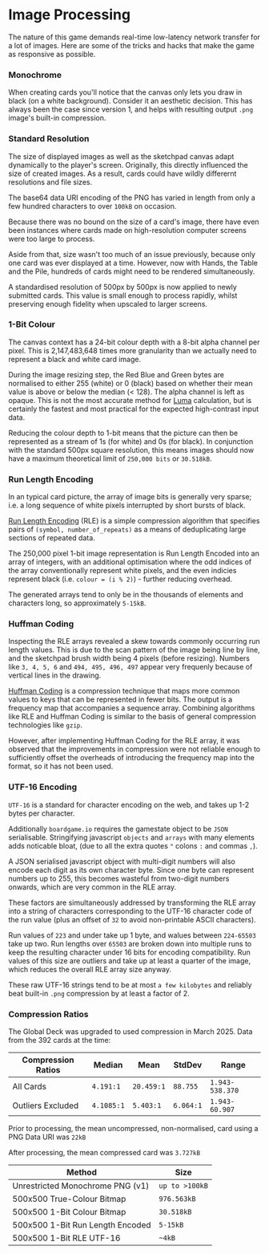 # Image Processing
The nature of this game demands real-time low-latency network transfer for a lot of images. Here are some of the tricks and hacks that make the game as responsive as possible.

### Monochrome
When creating cards you'll notice that the canvas only lets you draw in black (on a white background). Consider it an aesthetic decision. This has always been the case since version 1, and helps with resulting output `.png` image's built-in compression.

### Standard Resolution
The size of displayed images as well as the sketchpad canvas adapt dynamically to the player's screen. Originally, this directly influenced the size of created images. As a result, cards could have wildly differernt resolutions and file sizes.

The base64 data URI encoding of the PNG has varied in length from only a few hundred characters to over `100kB` on occasion.

Because there was no bound on the size of a card's image, there have even been instances where cards made on high-resolution computer screens were too large to process.

Aside from that, size wasn't too much of an issue previously, because only one card was ever displayed at a time. However, now with Hands, the Table and the Pile, hundreds of cards might need to be rendered simultaneously.

A standardised resolution of 500px by 500px is now applied to newly submitted cards. This value is small enough to process rapidly, whilst preserving enough fidelity when upscaled to larger screens.

### 1-Bit Colour
The canvas context has a 24-bit colour depth with a 8-bit alpha channel per pixel. This is 2,147,483,648 times more granularity than we actually need to represent a black and white card image.

During the image resizing step, the Red Blue and Green bytes are normalised to either 255 (white) or 0 (black) based on whether their mean value is above or below the median (< 128). The alpha channel is left as opaque. This is not the most accurate method for [Luma](https://en.wikipedia.org/wiki/Luma_(video)) calculation, but is certainly the fastest and most practical for the expected high-contrast input data.

Reducing the colour depth to 1-bit means that the picture can then be represented as a stream of 1s (for white) and 0s (for black). In conjunction with the standard 500px square resolution, this means images should now have a maximum theoretical limit of `250,000 bits` or `30.518kB`.

### Run Length Encoding
In an typical card picture, the array of image bits is generally very sparse; i.e. a long sequence of white pixels interrupted by short bursts of black. 

[Run Length Encoding](https://en.wikipedia.org/wiki/Run-length_encoding) (RLE) is a simple compression algorithm that specifies pairs of `(symbol, number_of_repeats)` as a means of deduplicating large sections of repeated data. 

The 250,000 pixel 1-bit image representation is Run Length Encoded into an array of integers, with an additional optimisation where the odd indices of the array conventionally represent white pixels, and the even indicies represent black (i.e. `colour = (i % 2)`) - further reducing overhead.

The generated arrays tend to only be in the thousands of elements and characters long, so approximately `5-15kB`.

### Huffman Coding
Inspecting the RLE arrays revealed a skew towards commonly occurring run length values. This is due to the scan pattern of the image being line by line, and the sketchpad brush width being 4 pixels (before resizing). Numbers like `3, 4, 5, 6` and `494, 495, 496, 497` appear very frequenly because of vertical lines in the drawing.

[Huffman Coding](https://en.wikipedia.org/wiki/Huffman_coding) is a compression technique that maps more common values to keys that can be represented in fewer bits. The output is a frequency map that accompanies a sequence array. Combining algorithms like RLE and Huffman Coding is similar to the basis of general compression technologies like `gzip`.

However, after implementing Huffman Coding for the RLE array, it was observed that the improvements in compression were not reliable enough to sufficiently offset the overheads of introducing the frequency map into the format, so it has not been used.

### UTF-16 Encoding
`UTF-16` is a standard for character encoding on the web, and takes up 1-2 bytes per character.

Additionally `boardgame.io` requires the gamestate object to be `JSON` serialisable. Stringifying javascript `objects` and `arrays` with many elements adds noticable bloat, (due to all the extra quotes `"` colons `:` and commas `,`).

A JSON serialised javascript object with multi-digit numbers will also encode each digit as its own character byte. Since one byte can represent numbers up to 255, this becomes wasteful from two-digit numbers onwards, which are very common in the RLE array.

These factors are simultaneously addressed by transforming the RLE array into a string of characters corresponding to the UTF-16 character code of the run value (plus an offset of `32` to avoid non-printable ASCII characters).

Run values of `223` and under take up 1 byte, and walues between `224-65503` take up two. Run lengths over `65503` are broken down into multiple runs to keep the resulting character under 16 bits for encoding compatibility. Run values of this size are outliers and take up at least a quarter of the image, which reduces the overall RLE array size anyway. 

These raw UTF-16 strings tend to be at most `a few kilobytes` and reliably beat built-in `.png` compression by at least a factor of 2.

### Compression Ratios
The Global Deck was upgraded to used compression in March 2025. Data from the 392 cards at the time:

Compression Ratios | Median | Mean | StdDev | Range
--- | --- | --- | --- | ---
All Cards | `4.191:1` | `20.459:1` | `88.755` | `1.943-538.370`
Outliers Excluded | `4.1085:1` | `5.403:1` | `6.064:1` | `1.943-60.907`

Prior to processing, the mean uncompressed, non-normalised, card using a PNG Data URI was `22kB`

After processing, the mean compressed card was `3.727kB`

Method | Size 
--- | ---
Unrestricted Monochrome PNG (v1) | `up to >100kB`
500x500 True-Colour Bitmap | `976.563kB`
500x500 1-Bit Colour Bitmap | `30.518kB`
500x500 1-Bit Run Length Encoded | `5-15kB`
500x500 1-Bit RLE UTF-16 | `~4kB`